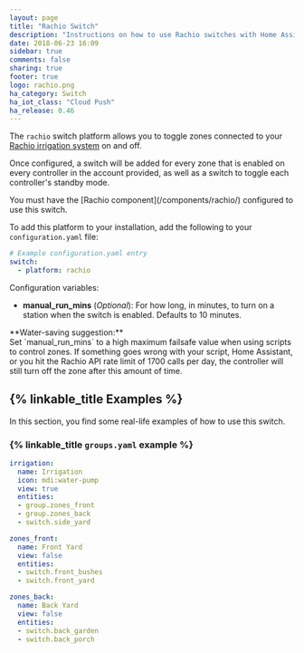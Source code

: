 ```yaml
---
layout: page
title: "Rachio Switch"
description: "Instructions on how to use Rachio switches with Home Assistant."
date: 2018-06-23 16:09
sidebar: true
comments: false
sharing: true
footer: true
logo: rachio.png
ha_category: Switch
ha_iot_class: "Cloud Push"
ha_release: 0.46
---
```


The `rachio` switch platform allows you to toggle zones connected to your [Rachio irrigation system](http://rachio.com/) on and off.

Once configured, a switch will be added for every zone that is enabled on every controller in the account provided, as well as a switch to toggle each controller's standby mode. 

<p class='note'>
	You must have the [Rachio component](/components/rachio/) configured to use this switch.
</p>

To add this platform to your installation, add the following to your `configuration.yaml` file:

```yaml
# Example configuration.yaml entry
switch:
  - platform: rachio
```

Configuration variables:

- **manual_run_mins** (*Optional*): For how long, in minutes, to turn on a station when the switch is enabled. Defaults to 10 minutes.

<p class='note'>
**Water-saving suggestion:**<br>
Set `manual_run_mins` to a high maximum failsafe value when using scripts to control zones. If something goes wrong with your script, Home Assistant, or you hit the Rachio API rate limit of 1700 calls per day, the controller will still turn off the zone after this amount of time.
</p> 

## {% linkable_title Examples %}

In this section, you find some real-life examples of how to use this switch.

### {% linkable_title `groups.yaml` example %}


```yaml
irrigation:
  name: Irrigation
  icon: mdi:water-pump
  view: true
  entities:
  - group.zones_front
  - group.zones_back
  - switch.side_yard

zones_front:
  name: Front Yard
  view: false
  entities:
  - switch.front_bushes
  - switch.front_yard

zones_back:
  name: Back Yard
  view: false
  entities:
  - switch.back_garden
  - switch.back_porch
```
